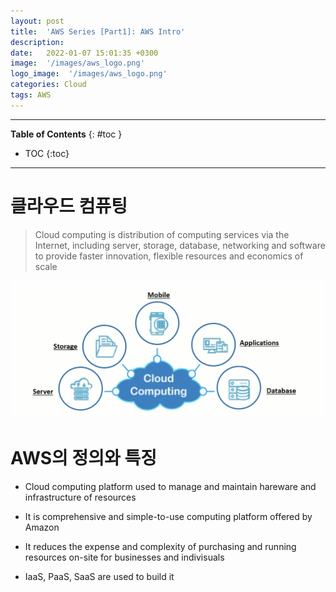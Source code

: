 ```yaml
---
layout: post
title:  'AWS Series [Part1]: AWS Intro'
description: 
date:   2022-01-07 15:01:35 +0300
image:  '/images/aws_logo.png'
logo_image:  '/images/aws_logo.png'
categories: Cloud
tags: AWS
---
```

---

**Table of Contents**
{: #toc }
*  TOC
{:toc}

---

# 클라우드 컴퓨팅

> Cloud computing is distribution of computing services via the Internet, including server, storage, database, networking and software to provide faster innovation, flexible resources and economics of scale  

![](/images/aws_intro_1.png)

# AWS의 정의와 특징

- Cloud computing platform used to manage and maintain hareware and infrastructure of resources

- It is comprehensive and simple-to-use computing platform offered by Amazon

- It reduces the expense and complexity of purchasing and running resources on-site for businesses and indivisuals  

- IaaS, PaaS, SaaS are used to build it  